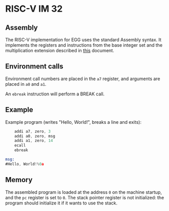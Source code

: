 # RISC-V IM 32

## Assembly

The RISC-V implementation for EGG uses the standard Assembly syntax. It
implements the registers and instructions from the base integer set and the
multiplication extension described in [this](/static/riscv.pdf) document.

## Environment calls

Environment call numbers are placed in the `a7` register, and arguments are
placed in `a0` and `a1`.

An `ebreak` instruction will perform a BREAK call.

## Example

Example program (writes "Hello, World!", breaks a line and exits):

```asm
	addi a7, zero, 3
	addi a0, zero, msg
	addi a1, zero, 14
	ecall
	ebreak

msg:
#Hello, World!%0a
```

## Memory

The assembled program is loaded at the address `0` on the machine startup, and
the `pc` register is set to `0`. The stack pointer register is not initialized:
the program should initialize it if it wants to use the stack.
